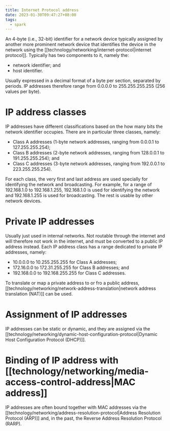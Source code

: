 ```yaml
---
title: Internet Protocol address
date: 2023-01-30T09:47:27+08:00
tags:
  - spark
---
```


An 4-byte (i.e., 32-bit) identifier for a network device typically assigned by another more prominent network device that identifies the device in the network using the [[technology/networking/internet-protocol|internet protocol]]. Typically has two components to it, namely the:
- network identifier; and
- host identifier.

Usually expressed in a decimal format of a byte per section, separated by periods. IP addresses therefore range from 0.0.0.0 to 255.255.255.255 (256 values per byte).

# IP address classes

IP addresses have different classifications based on the how many bits the network identifier occupies. There are in particular three classes, namely:
- Class A addresses (1-byte network addresses, ranging from 0.0.0.1 to 127.255.255.254);
- Class B addresses (2-byte network addresses, ranging from 128.0.0.1 to 191.255.255.254); and
- Class C addresses (3-byte network addresses, ranging from 192.0.0.1 to 223.255.255.254).

For each class, the very first and last address are used specially for identifying the network and broadcasting. For example, for a range of 192.168.1.0 to 192.168.1.255, 192.168.1.0 is used for identifying the network and 192.168.1.255 is used for broadcasting. The rest is usable by other network devices.

# Private IP addresses

Usually just used in internal networks. Not routable through the internet and will therefore not work in the internet, and must be converted to a public IP address instead. Each IP address class has a range dedicated to private IP addresses, namely:
- 10.0.0.0 to 10.255.255.255 for Class A addresses;
- 172.16.0.0 to 172.31.255.255 for Class B addresses; and
- 192.168.0.0 to 192.168.255.255 for Class C addresses.

To translate or map a private address to or fro a public address, [[technology/networking/network-address-translation|network address translation (NAT)]] can be used.

# Assignment of IP addresses

IP addresses can be static or dynamic, and they are assigned via the [[technology/networking/dynamic-host-configuration-protocol|Dynamic Host Configuration Protocol (DHCP)]].

# Binding of IP address with [[technology/networking/media-access-control-address|MAC address]]

IP addresses are often bound together with MAC addresses via the [[technology/networking/address-resolution-protocol|Address Resolution Protocol (ARP)]] and, in the past, the Reverse Address Resolution Protocol (RARP).